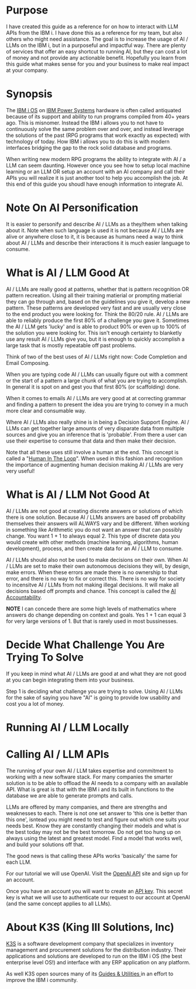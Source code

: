 # Purpose

I have created this guide as a reference for on how to interact with LLM APIs from the IBM i. I have done this as a reference for my team, but also others who might need assistance. The goal is to increase the usage of AI / LLMs on the IBM i, but in a purposeful and impactful way. There are plenty of services that offer an easy shortcut to running AI, but they can cost a lot of money and not provide any actionable benefit. Hopefully you learn from this guide what makes sense for you and your business to make real impact at your company. 

# Synopsis

The [IBM i OS](https://en.wikipedia.org/wiki/IBM_i) on [IBM Power Systems](https://en.wikipedia.org/wiki/IBM_Power_Systems) hardware is often called antiquated because of its support and ability to run programs compiled from 40+ years ago. This is misnomer. Instead the IBM i allows you to not have to continuously solve the same problem over and over, and instead leverage the solutions of the past (RPG programs that work exactly as expected) with technology of today. How IBM i allows you to do this is with modern interfaces bridging the gap to the rock solid database and programs. 

When writing new modern RPG programs the ability to integrate with AI / a LLM can seem daunting. However once you see how to setup local machine learning or an LLM OR setup an account with an AI company and call their APIs you will realize it is just another tool to help you accomplish the job. At this end of this guide you shoudl have enough information to integrate AI. 

# Note On AI Personification

It is easier to personify and describe AI / LLMs as a they/them when talking about it. Note when such language is used it is not because AI / LLMs are alive or anywhere close to it, it is because as humans need a way to think about AI / LLMs and describe their interactions it is much easier language to consume. 

# What is AI / LLM Good At

AI / LLMs are really good at patterns, whether that is pattern recognition OR pattern recreation. Using all their training matierial or prompting matierial they can go through and, based on the guidelines you give it, develop a new pattern. These patterns are developed very fast and are usually very close to the end product you were looking for. Think the 80/20 rule. AI / LLMs are able to reliably produce the first 80% of a challenge you gave it. Sometimes the AI / LLM gets 'lucky' and is able to product 90% or even up to 100% of the solution you were looking for. This isn't enough certainty to blanketly use any result AI / LLMs give you, but it is enough to quickly accomplish a large task that is mostly repeatable off past problems. 

Think of two of the best uses of AI / LLMs right now: Code Completion and Email Composing. 

When you are typing code AI / LLMs can usually figure out with a comment or the start of a pattern a large chunk of what you are trying to accomplish. In general it is spot on and gest you that first 80% (or scaffolding) done. 

When it comes to emails AI / LLMs are very good at at correcting grammar and finding a pattern to present the idea you are trying to convey in a much more clear and consumable way. 

Where AI / LLMs also really shine is in being a Decision Support Engine.  AI / LLMs can get together large amounts of very disparate data from multiple sources and give you an inference that is 'probable'. From there a user can use their expertise to consume that data and then make their decision. 

Note that all these uses still involve a human at the end. This concept is called a "[Human In The Loop](https://en.wikipedia.org/wiki/Human-in-the-loop)". When used in this fashion and recognition the importance of augmenting human decision making AI / LLMs are very very useful!

# What is AI / LLM Not Good At

AI / LLMs are not good at creating discrete answers or solutions of which there is one solution. Because AI / LLMs answers are based off probability themselves their answers will ALWAYS vary and be different. When working in something like Arithmetic you do not want an answer that can possibly change. You want 1 + 1 to always equal 2. This type of discrete data you would create with other methods (machine learning, algorithms, human development), process, and then create data for an AI / LLM to consume. 

AI / LLMs should also not be used to make decisions on their own. When AI / LLMs are set to make their own autonomous decisions they will, by design, make errors. When these errors are made there is no ownership to that error, and there is no way to fix or correct this. There is no way for society to incensitve AI / LLMs from not making illegal decisions. It will make all decisions based off prompts and chance. This concept is called the [AI Accountability](https://aiethics.turing.ac.uk/modules/accountability/?modulepage=part-one-introduction-to-accountability).

**NOTE** I can concede there are some high levels of mathematics where answers do change depending on context and goals. Yes 1 + 1 can equal 3 for very large versions of 1. But that is rarely used in most bussinesses. 

# Decide What Challenge You Are Trying To Solve 

If you keep in mind what AI / LLMs are good at and what they are not good at you can begin integrating them into your business. 

Step 1 is deciding what challenge you are trying to solve. Using AI / LLMs for the sake of saying you have "AI" is going to provide low usability and cost you a lot of money. 

# Running AI / LLM Locally

# Calling AI / LLM APIs

The running of your own AI / LLM takes expertise and commitment to working with a new software stack. For many companies the smarter solution is to be able to offload the AI needs to a company with an available API. What is great is that with the IBM i and its built in functions to the database we are able to generate prompts and calls. 

LLMs are offered by many companies, and there are strengths and weaknesses to each. There is not one set answer to 'this one is better than this one', isntead you might need to test and figure out which one suits your needs best. Know they are constantly changing their models and what is the best today may not be the best tomorrow. Do not get too hung up on always using the latest and greatest model. Find a model that works well, and build your solutions off that. 

The good news is that calling these APIs works 'basically' the same for each LLM. 

For our tutorial we will use OpenAI. Visit the [OpenAI API](https://openai.com/api/) site and sign up for an account. 

Once you have an account you will want to create an [API key](https://platform.openai.com/api-keys). This secret key is what we will use to authenticate our request to our account at OpenAI (and the same concept applies to all LLMs). 


# About K3S (King III Solutions, Inc)

[K3S](https://k3s.com) is a software development company that specializes in inventory management and procurement solutions for the distribution industry. Their applications and solutions are developed to run on the IBM i OS (the best enterprise level OS!) and interface with any ERP application on any platform. 

As well K3S open sources many of its [Guides & Utilities ](https://technical.k3s.com/docs/utilities/) in an effort to improve the IBM i community. 
